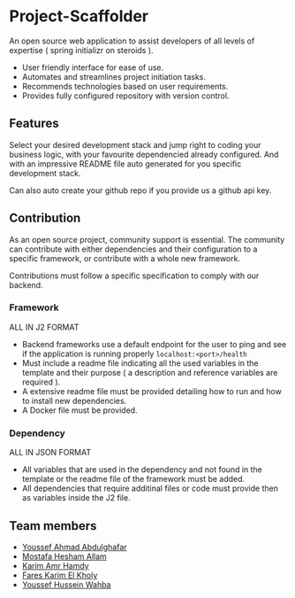 # Project-Scaffolder

An open source web application to assist developers of all levels of expertise ( spring initializr on steroids ).

* User friendly interface for ease of use.
* Automates and streamlines project initiation tasks.
* Recommends technologies based on user requirements.
* Provides fully configured repository with version control.

## Features

Select your desired development stack and jump right to coding your business logic, with your favourite dependencied already configured. And with an impressive README file auto generated for you specific development stack.

Can also auto create your github repo if you provide us a github api key.

## Contribution

As an open source project, community support is essential. The community can contribute with either dependencies and their configuration to a specific framework, or contribute with a whole new framework.

Contributions must follow a specific specification to comply with our backend.

### Framework

ALL IN J2 FORMAT

- Backend frameworks use a default endpoint for the user to ping and see if the application is running properly `localhost:<port>/health`
- Must include a readme file indicating all the used variables in the template and their purpose ( a description and reference variables are required ).
- A extensive readme file must be provided detailing how to run and how to install new dependencies.
- A Docker file must be provided.

### Dependency

ALL IN JSON FORMAT

* All variables that are used in the dependency and not found in the template or the readme file of the framework must be added.
* All dependencies that require additinal files or code must provide then as variables inside the J2 file.

## Team members

- [Youssef Ahmad Abdulghafar](https://github.com/greatyassoo)
- [Mostafa Hesham Allam](https://github.com/MainUseless)
- [Karim Amr Hamdy](https://github.com/Kemol001)
- [Fares Karim El Kholy](https://github.com/HunterElite0)
- [Youssef Hussein Wahba ](https://github.com/Youssef-Wahba)

